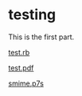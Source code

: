 # testing

This is the first part.




[test.rb](test.rb)

[test.pdf](test.pdf)

[smime.p7s](smime_0001.p7s)